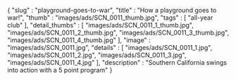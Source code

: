 {
  "slug" : "playground-goes-to-war",
  "title" : "How a playground goes to war!",
  "thumb" : "images/ads/SCN_0011_thumb.jpg",
  "tags" : [
              "all-year club"
            ],
  "detail_thumbs" : [
                       "images/ads/SCN_0011_1_thumb.jpg",
                       "images/ads/SCN_0011_2_thumb.jpg",
                       "images/ads/SCN_0011_3_thumb.jpg",
                       "images/ads/SCN_0011_4_thumb.jpg"
                     ],
  "image" : "images/ads/SCN_0011.jpg",
  "details" : [
                 "images/ads/SCN_0011_1.jpg",
                 "images/ads/SCN_0011_2.jpg",
                 "images/ads/SCN_0011_3.jpg",
                 "images/ads/SCN_0011_4.jpg"
               ],
  "description" : "Southern California swings into action with a 5 point program"
}
